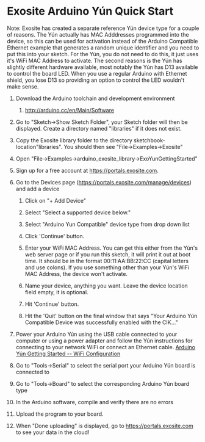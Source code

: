 Exosite Arduino Yún Quick Start
====================================
Note: Exosite has created a separate reference Yún device type for a couple of reasons.
The Yún actually has MAC Adddresses programmed into the device, so this can be used 
for activation instead of the Arduino Compatible Ethernet example that generates a random unique identifier and you need to put this into your sketch.  For the Yún, you do not need to do this, it just uses it's WiFi MAC Address to activate.  The second reasons is the Yún has slightly different hardware available, most notably the Yún has D13 available to control the board LED.  When you use a regular Arduino with Ethernet shield, you lose D13 so providing an option to control the LED wouldn't make sense.


1. Download the Arduino toolchain and development environment

    1. http://arduino.cc/en/Main/Software

2. Go to "Sketch->Show Sketch Folder", your Sketch folder will then be displayed. Create a directory named "libraries" if it does not exist.

3. Copy the Exosite library folder to the directory sketchbook-location\"libraries". You should then see "File->Examples->Exosite"

4. Open "File->Examples->arduino_exosite_library->ExoYunGettingStarted"

5. Sign up for a free account at https://portals.exosite.com.

6. Go to the Devices page (https://portals.exosite.com/manage/devices) and add a device

	1. Click on "+ Add Device"
	2. Select "Select a supported device below."
	3. Select "Arduino Yun Compatible" device type from drop down list
	4. Click 'Continue' button.

	3. Enter your WiFi MAC Address.  You can get this either from the Yún's web server page or if you run this sketch, it will print it out at boot time.  It should be in the format 00:11:AA:BB:22:CC (capital letters and use colons).  If you use something other than your Yún's WiFi MAC Address, the device won't activate.

	4. Name your device, anything you want.  Leave the device location field empty, it is optional.
	5. Hit 'Continue' button.
	6. Hit the 'Quit' button on the final window that says "Your Arduino Yún Compatible Device was successfully enabled with the CIK..."
	

11. Power your Arduino Yún using the USB cable connected to your computer or using a power adapter and follow the Yún instructions for connecting to your network WiFi or connect an Ethernet cable.  [Arduino Yún Getting Started -- WiFi Configuration](https://www.arduino.cc/en/Guide/ArduinoYun#toc14)

12. Go to "Tools->Serial" to select the serial port your Arduino Yún board is connected to

13. Go to "Tools->Board" to select the corresponding Arduino Yún board type
 
14. In the Arduino software, compile and verify there are no errors

15. Upload the program to your board.

16. When "Done uploading" is displayed, go to https://portals.exosite.com to see your data in the cloud!  


